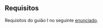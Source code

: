 ## Requisitos
Requisitos do guião I no seguinte [enunciado](https://github.com/Katilho/LI3/blob/main/guiao-1/LEI-LI3%20Guia%CC%83o%20I.pdf).

